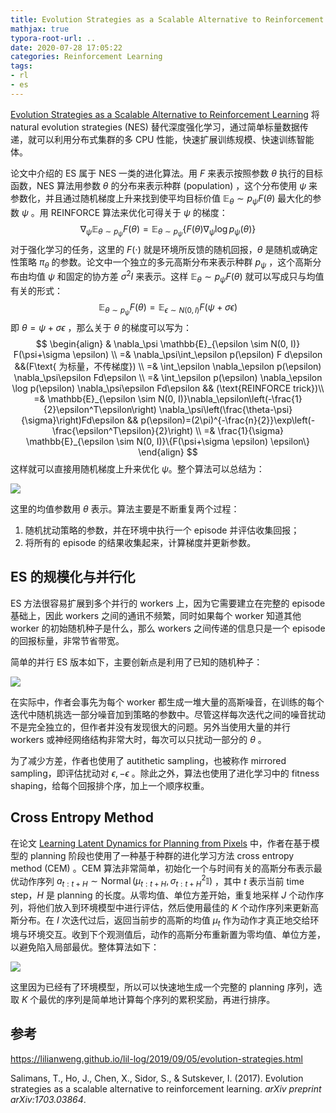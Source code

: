 ```yaml
---
title: Evolution Strategies as a Scalable Alternative to Reinforcement Learning
mathjax: true
typora-root-url: ..
date: 2020-07-28 17:05:22
categories: Reinforcement Learning
tags: 
- rl
- es
---
```


[Evolution Strategies as a Scalable Alternative to Reinforcement Learning](https://arxiv.org/pdf/1703.03864) 将 natural evolution strategies (NES) 替代深度强化学习，通过简单标量数据传递，就可以利用分布式集群的多 CPU 性能，快速扩展训练规模、快速训练智能体。

<!--more-->

论文中介绍的 ES 属于 NES 一类的进化算法。用 $F$ 来表示按照参数 $\theta$ 执行的目标函数，NES 算法用参数 $\theta$ 的分布来表示种群 (population) ，这个分布使用 $\psi$ 来参数化，并且通过随机梯度上升来找到使平均目标价值 $\mathbb{E}_{\theta} \sim p_{\psi} F(\theta)$ 最大化的参数 $\psi$ 。用 REINFORCE 算法来优化可得关于 $\psi$ 的梯度：
$$
\nabla_{\psi} \mathbb{E}_{\theta \sim p_{\psi}} F(\theta)=\mathbb{E}_{\theta \sim p_{\psi}}\left\{F(\theta) \nabla_{\psi} \log p_{\psi}(\theta)\right\}
$$
对于强化学习的任务，这里的 $F(\cdot)$ 就是环境所反馈的随机回报，$\theta$ 是随机或确定性策略 $\pi_\theta$ 的参数。论文中一个独立的多元高斯分布来表示种群 $p_\psi$ ，这个高斯分布由均值 $\psi$ 和固定的协方差 $\sigma^2I$ 来表示。这样 $\mathbb{E}_{\theta} \sim p_{\psi} F(\theta)$ 就可以写成只与均值有关的形式：
$$
\mathbb{E}_{\theta \sim p_{\psi}} F(\theta)=\mathbb{E}_{\epsilon \sim N(0, I)} F(\psi+\sigma \epsilon)
$$
即 $\theta = \psi + \sigma\epsilon$ ，那么关于 $\theta$ 的梯度可以写为：
$$
\begin{align}
& \nabla_\psi \mathbb{E}_{\epsilon \sim N(0, I)} F(\psi+\sigma \epsilon) \\
=& \nabla_\psi\int_\epsilon p(\epsilon) F d\epsilon &&(F\text{ 为标量，不传梯度}) \\
=& \int_\epsilon \nabla_\epsilon p(\epsilon) \nabla_\psi\epsilon Fd\epsilon \\
=& \int_\epsilon p(\epsilon) \nabla_\epsilon \log p(\epsilon) \nabla_\psi\epsilon Fd\epsilon && (\text{REINFORCE trick})\\
=& \mathbb{E}_{\epsilon \sim N(0, I)}\nabla_\epsilon\left(-\frac{1}{2}\epsilon^T\epsilon\right) \nabla_\psi\left(\frac{\theta-\psi}{\sigma}\right)Fd\epsilon && p(\epsilon)=(2\pi)^{-\frac{n}{2}}\exp\left(-\frac{\epsilon^T\epsilon}{2}\right) \\
=& \frac{1}{\sigma} \mathbb{E}_{\epsilon \sim N(0, I)}\{F(\psi+\sigma \epsilon) \epsilon\}
\end{align}
$$
这样就可以直接用随机梯度上升来优化 $\psi$。整个算法可以总结为：

![](/images/2020-07-28-Evolution-Strategies-as-a-Scalable-Alternative-to-Reinforcement-Learning/image-20200728205016411.png)

这里的均值参数用 $\theta$ 表示。算法主要是不断重复两个过程：

1. 随机扰动策略的参数，并在环境中执行一个 episode 并评估收集回报；
2. 将所有的 episode 的结果收集起来，计算梯度并更新参数。

## ES 的规模化与并行化

ES 方法很容易扩展到多个并行的 workers 上，因为它需要建立在完整的 episode 基础上，因此 workers 之间的通讯不频繁，同时如果每个 worker 知道其他 worker 的初始随机种子是什么，那么 workers 之间传递的信息只是一个 episode 的回报标量，非常节省带宽。

简单的并行 ES 版本如下，主要创新点是利用了已知的随机种子：

![](/images/2020-07-28-Evolution-Strategies-as-a-Scalable-Alternative-to-Reinforcement-Learning/image-20200729085726182.png)

在实际中，作者会事先为每个 worker 都生成一堆大量的高斯噪音，在训练的每个迭代中随机挑选一部分噪音加到策略的参数中。尽管这样每次迭代之间的噪音扰动不是完全独立的，但作者并没有发现很大的问题。另外当使用大量的并行 workers 或神经网络结构非常大时，每次可以只扰动一部分的 $\theta$ 。

为了减少方差，作者也使用了 autithetic sampling，也被称作 mirrored sampling，即评估扰动对 $\epsilon, -\epsilon$ 。除此之外，算法也使用了进化学习中的 fitness shaping，给每个回报排个序，加上一个顺序权重。

## Cross Entropy Method

在论文 [Learning Latent Dynamics for Planning from Pixels](http://proceedings.mlr.press/v97/hafner19a/hafner19a.pdf) 中，作者在基于模型的 planning 阶段也使用了一种基于种群的进化学习方法 cross entropy method (CEM) 。CEM 算法非常简单，初始化一个与时间有关的高斯分布表示最优动作序列 $a_{t: t+H} \sim \operatorname{Normal}\left(\mu_{t: t+H}, \sigma_{t: t+H}^{2} \mathbb{I}\right)$ ，其中 $t$ 表示当前 time step，$H$ 是 planning 的长度。从零均值、单位方差开始，重复地采样 $J$ 个动作序列，将他们放入到环境模型中进行评估，然后使用最佳的 $K$ 个动作序列来更新高斯分布。在 $I$ 次迭代过后，返回当前步的高斯的均值 $\mu_t$ 作为动作才真正地交给环境与环境交互。收到下个观测值后，动作的高斯分布重新置为零均值、单位方差，以避免陷入局部最优。整体算法如下：

![](/images/2020-07-28-Evolution-Strategies-as-a-Scalable-Alternative-to-Reinforcement-Learning/image-20200731153201870.png)

这里因为已经有了环境模型，所以可以快速地生成一个完整的 planning 序列，选取 $K$ 个最优的序列是简单地计算每个序列的累积奖励，再进行排序。

## 参考

https://lilianweng.github.io/lil-log/2019/09/05/evolution-strategies.html

Salimans, T., Ho, J., Chen, X., Sidor, S., & Sutskever, I. (2017). Evolution strategies as a scalable alternative to reinforcement learning. *arXiv preprint arXiv:1703.03864*.